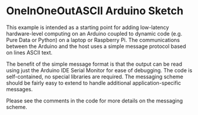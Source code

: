 OneInOneOutASCII Arduino Sketch
===============================

This example is intended as a starting point for adding low-latency
hardware-level computing on an Arduino coupled to dynamic code (e.g. Pure Data
or Python) on a laptop or Raspberry Pi.  The communications between the Arduino
and the host uses a simple message protocol based on lines ASCII text.

The benefit of the simple message format is that the output can be read using
just the Arduino IDE Serial Monitor for ease of debugging.  The code is
self-contained, no special libraries are required.  The messaging scheme should
be fairly easy to extend to handle additional application-specific messages.

Please see the comments in the code for more details on the messaging scheme.

